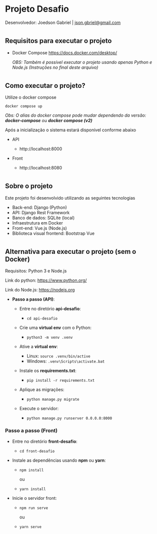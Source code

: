 # Projeto Desafio

Desenvolvedor: Joedson Gabriel | json.gbriel@gmail.com

#

## Requisitos para executar o projeto

* Docker Compose https://docs.docker.com/desktop/

    *OBS: Também é possível executar o projeto usando apenas Python e Node.js  (Instruções no final deste arquivo)*

#

## Como executar o projeto?

Utilize o docker compose

    docker compose up

*Obs: O alias do docker compose pode mudar dependendo da versão: **docker-compose** ou **docker compose (v2)***

Após a inicialização o sistema estará disponível conforme abaixo

* API
    * http://localhost:8000

* Front
    * http://localhost:8080

#
## Sobre o projeto

Este projeto foi desenvolvido utilizando as seguintes tecnologias

* Back-end: Django (Python)
* API: Django Rest Framework
* Banco de dados: SQLite (local)
* Infraestrutura em Docker
* Front-end: Vue.js (Node.js)
* Biblioteca visual frontend: Bootstrap Vue


#

## Alternativa para executar o projeto (sem o Docker)

Requisitos: Python 3 e Node.js

Link do python: https://www.python.org/

Link do Node.js: https://nodejs.org
* **Passo a passo (API)**:

    * Entre no diretório **api-desafio**:
        * ```cd api-desafio```

    * Crie uma **virtual env** com o Python:
        * ```python3 -m venv .venv```

    * Ative a **virtual env**:
        * Linux: ```source .venv/bin/active```
        * Windows: ```.venv\Scripts\activate.bat```

    * Instale os **requirements.txt**:
        * ```pip install -r requirements.txt```

    * Aplique as migrações:
        * ```python manage.py migrate```

    * Execute o servidor:
        * ```python manage.py runserver 0.0.0.0:8000```


### Passo a passo (Front)

* Entre no diretório **front-desafio**:
    * ```cd front-desafio```
* Instale as dependências usando **npm** ou **yarn**:
    * ```npm install```
    
        ou

    * ```yarn install```

* Inicie o servidor front:

    * ```npm run serve```
    
        ou

    * ```yarn serve```
